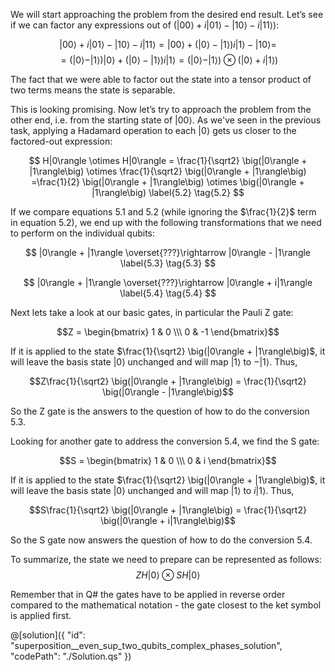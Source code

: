 We will start approaching the problem from the desired end result. Let’s see if we can factor any expressions out of $\big(|00\rangle + i|01\rangle - |10\rangle - i|11\rangle\big)$:

$$
|00\rangle + i|01\rangle - |10\rangle - i|11\rangle
= |00\rangle + \big(|0\rangle - |1\rangle\big) i|1\rangle - |10\rangle =
$$
$$
= \big(|0\rangle - |1\rangle\big) |0\rangle + \big(|0\rangle - |1\rangle\big) i|1\rangle
= \big(|0\rangle - |1\rangle\big) \otimes \big(|0\rangle + i|1\rangle\big)
\label{5.1} \tag{5.1}
$$

The fact that we were able to factor out the state into a tensor product of two terms means the state is separable.

This is looking promising.  Now let’s try to approach the problem from the other end, i.e. from the starting state of $|00\rangle$. 
As we've seen in the previous task, applying a Hadamard operation to each $|0\rangle$ gets us closer to the factored-out expression:

$$
H|0\rangle \otimes H|0\rangle = \frac{1}{\sqrt2} \big(|0\rangle + |1\rangle\big) \otimes \frac{1}{\sqrt2} \big(|0\rangle + |1\rangle\big)
=\frac{1}{2} \big(|0\rangle + |1\rangle\big) \otimes \big(|0\rangle + |1\rangle\big) 
\label{5.2} \tag{5.2}
$$

If we compare equations 5.1 and 5.2 (while ignoring the $\frac{1}{2}$ term in equation 5.2), we end up with the following transformations that we need to perform on the individual qubits:

$$
|0\rangle + |1\rangle \overset{???}\rightarrow |0\rangle - |1\rangle
\label{5.3} \tag{5.3}
$$

$$
|0\rangle + |1\rangle \overset{???}\rightarrow |0\rangle + i|1\rangle
\label{5.4} \tag{5.4}
$$


Next lets take a look at our basic gates, in particular the Pauli Z gate:

$$Z = \begin{bmatrix} 1 & 0 \\\ 0 & -1 \end{bmatrix}$$

If it is applied to the state $\frac{1}{\sqrt2} \big(|0\rangle + |1\rangle\big)$, it will leave the basis state $|0\rangle$ unchanged and will map $|1\rangle$ to $-|1\rangle$. Thus, 

$$Z\frac{1}{\sqrt2} \big(|0\rangle + |1\rangle\big) = \frac{1}{\sqrt2} \big(|0\rangle - |1\rangle\big)$$

So the Z gate is the answers to the question of how to do the conversion 5.3. 

Looking for another gate to address the conversion 5.4, we find the S gate:

$$S = \begin{bmatrix} 1 & 0 \\\ 0 & i \end{bmatrix}$$ 

If it is applied to the state $\frac{1}{\sqrt2} \big(|0\rangle + |1\rangle\big)$, it will leave the basis state $|0\rangle$ unchanged and will map $|1\rangle$ to $i|1\rangle$. Thus, 

$$S\frac{1}{\sqrt2} \big(|0\rangle + |1\rangle\big) = \frac{1}{\sqrt2} \big(|0\rangle + i|1\rangle\big)$$

So the S gate now answers the question of how to do the conversion 5.4.

To summarize, the state we need to prepare can be represented as follows:
$$ZH|0\rangle \otimes SH|0\rangle$$

Remember that in Q# the gates have to be applied in reverse order compared to the mathematical notation - the gate closest to the ket symbol is applied first.

@[solution]({
    "id": "superposition__even_sup_two_qubits_complex_phases_solution",
    "codePath": "./Solution.qs"
})
